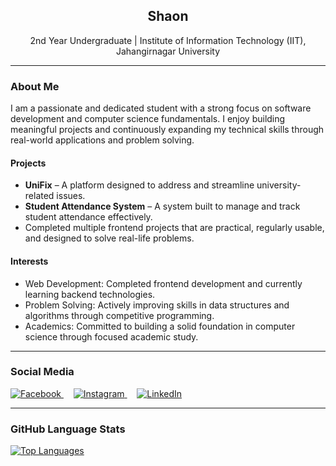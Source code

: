 <h2 align="center">Shaon</h2>
<p align="center">
  2nd Year Undergraduate | Institute of Information Technology (IIT), Jahangirnagar University  
</p>

---

### About Me

I am a passionate and dedicated student with a strong focus on software development and computer science fundamentals. I enjoy building meaningful projects and continuously expanding my technical skills through real-world applications and problem solving.

#### Projects
- **UniFix** – A platform designed to address and streamline university-related issues.
- **Student Attendance System** – A system built to manage and track student attendance effectively.
- Completed multiple frontend projects that are practical, regularly usable, and designed to solve real-life problems.

#### Interests
- Web Development: Completed frontend development and currently learning backend technologies.
- Problem Solving: Actively improving skills in data structures and algorithms through competitive programming.
- Academics: Committed to building a solid foundation in computer science through focused academic study.

---

### Social Media

<p align="left">
  <a href="https://www.facebook.com/sa.ona.khana.803112" target="_blank">
    <img src="https://img.icons8.com/fluency/48/facebook-new.png" alt="Facebook" title="Facebook"/>
  </a>
  &nbsp;&nbsp;&nbsp;
  <a href="https://www.instagram.com/___shaon__/" target="_blank">
    <img src="https://img.icons8.com/fluency/48/instagram-new.png" alt="Instagram" title="Instagram"/>
  </a>
  &nbsp;&nbsp;&nbsp;
  <a href="https://www.linkedin.com/in/shaon-khan-01003433a/" target="_blank">
    <img src="https://img.icons8.com/fluency/48/linkedin.png" alt="LinkedIn" title="LinkedIn"/>
  </a>
</p>


---

### GitHub Language Stats

<p align="left">
  <a href="https://github.com/shaon-juniv">
    <img src="https://github-readme-stats.vercel.app/api/top-langs/?username=Md-Shaon-Khan&layout=compact&theme=default" alt="Top Languages"/>
  </a>
</p>

